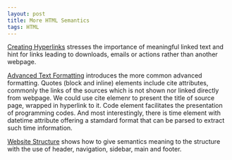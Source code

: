 ```yaml
---
layout: post
title: More HTML Semantics
tags: HTML
---
```


[Creating Hyperlinks](https://developer.mozilla.org/en-US/docs/Learn/HTML/Introduction_to_HTML/Creating_hyperlinks) stresses the importance of meaningful linked text and hint for links leading to downloads, emails or actions rather than another webpage.

[Advanced Text Formatting](https://developer.mozilla.org/en-US/docs/Learn/HTML/Introduction_to_HTML/Advanced_text_formatting) introduces the more common advanced formatting. Quotes (block and inline) elements include cite attributes, commonly the links of the sources which is not shown nor linked directly from webpage. We could use cite elemenr to present the title of source page, wrapped in hyperlink to it. Code element facilitates the presentation of programming codes. And most interestingly, there is time element with datetime attribute offering a stamdard format that can be parsed to extract such time information.

[Website Structure](https://developer.mozilla.org/en-US/docs/Learn/HTML/Introduction_to_HTML/Document_and_website_structure) shows how to give semantics meaning to the structure with the use of header, navigation, sidebar, main and footer. 